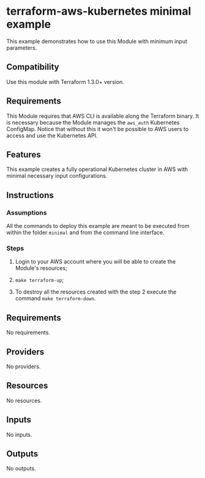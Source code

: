 <!-- BEGIN_TF_DOCS -->
# terraform-aws-kubernetes minimal example

This example demonstrates how to use this Module with minimum input parameters.

## Compatibility

Use this module with Terraform 1.3.0+ version.

## Requirements

This Module requires that AWS CLI is available along the Terraform binary. It is necessary because
the Module manages the `aws_auth` Kubernetes ConfigMap. Notice that without this it won't be possible
to AWS users to access and use the Kubernetes API.

## Features

This example creates a fully operational Kubernetes cluster in AWS with minimal necessary input configurations.

## Instructions

### Assumptions

All the commands to deploy this example are meant to be executed from within the folder `minimal` and from the
command line interface.

### Steps

1. Login to your AWS account where you will be able to create the Module's resources;

2. `make terraform-up`;

3. To destroy all the resources created with the step 2 execute the command `make terraform-down`.


## Requirements

No requirements.
## Providers

No providers.
## Resources

No resources.
## Inputs

No inputs.
## Outputs

No outputs.
<!-- END_TF_DOCS -->